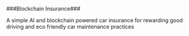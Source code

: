 ###Blockchain Insurance###


A simple AI and blockchain powered car insurance for rewarding good driving and eco friendly car maintenance practices